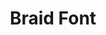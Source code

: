 ---
layout: media
title: "Braid Font"
tags:
  categories: visual
blurb: "This font is made using two symmetic trinary trees with 13 nodes each to create a Huffman-optimized code using braids. Made in LaTeX."
show_blurb: true
ads: false
share: false
show_url: false
image:
  id: 32500494947
---